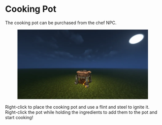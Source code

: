 # Cooking Pot

The cooking pot can be purchased from the chef NPC.

<figure><img src="../../.gitbook/assets/image.png" alt=""><figcaption></figcaption></figure>

Right-click to place the cooking pot and use a flint and steel to ignite it.  Right-click the pot while holding the ingredients to add them to the pot and start cooking!
